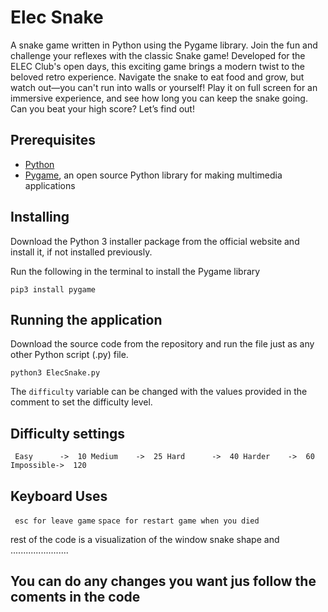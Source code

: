 # Elec Snake
A snake game written in Python using the Pygame library. Join the fun and challenge your reflexes with the classic Snake game! Developed for the ELEC Club's open days, this exciting game brings a modern twist to the beloved retro experience. Navigate the snake to eat food and grow, but watch out—you can't run into walls or yourself! Play it on full screen for an immersive experience, and see how long you can keep the snake going. Can you beat your high score? Let’s find out!


## Prerequisites
* [Python](https://www.python.org)
* [Pygame](https://www.pygame.org/wiki/GettingStarted), an open source Python library for making multimedia applications


## Installing
Download the Python 3 installer package from the official website and install it, if not installed previously.

Run the following in the terminal to install the Pygame library
```
pip3 install pygame
```


## Running the application
Download the source code from the repository and run the file just as any other Python script (.py) file.
```
python3 ElecSnake.py
```

The `difficulty` variable can be changed with the values provided in the comment to set the difficulty level.


## Difficulty settings
` Easy      ->  10
 Medium    ->  25
 Hard      ->  40
 Harder    ->  60
 Impossible->  120`


## Keyboard Uses
` esc for leave game`
` space for restart game when you died `


rest of the code is a visualization of the window snake shape and .......................
## You can do any changes you want jus follow the coments in the code 
